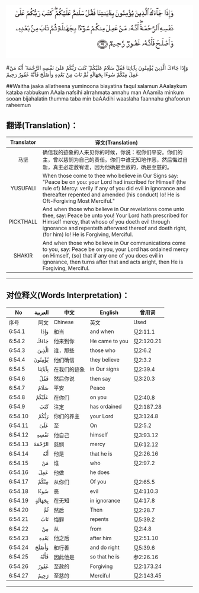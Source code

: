 ![006:054](images/006_054.gif)

#وَإِذَا جَاءَكَ الَّذِينَ يُؤْمِنُونَ بِآيَاتِنَا فَقُلْ سَلَامٌ عَلَيْكُمْ ۖ كَتَبَ رَبُّكُمْ عَلَىٰ نَفْسِهِ الرَّحْمَةَ ۖ أَنَّهُ مَنْ عَمِلَ مِنْكُمْ سُوءًا بِجَهَالَةٍ ثُمَّ تَابَ مِنْ بَعْدِهِ وَأَصْلَحَ فَأَنَّهُ غَفُورٌ رَحِيمٌ 

##Waitha jaaka allatheena yuminoona biayatina faqul salamun AAalaykum kataba rabbukum AAala nafsihi alrrahmata annahu man AAamila minkum sooan bijahalatin thumma taba min baAAdihi waaslaha faannahu ghafoorun raheemun 

## 翻译(Translation)：

| Translator | 译文(Translation)                                            |
| :--------: | ------------------------------------------------------------ |
|    马坚    | 确信我的迹象的人来见你的时候，你说：祝你们平安。你们的主，曾以慈悯为自己的责任。你们中谁无知地作恶，然后悔过自新，真主必定赦宥谁，因为他确是至赦的，确是至慈的。 |
|  YUSUFALI  | When those come to thee who believe in Our Signs say: "Peace be on you: your Lord had inscribed for Himself (the rule of) Mercy: verily if any of you did evil in ignorance and thereafter repented and amended (his conduct) lo! He is Oft-Forgiving Most Merciful." |
| PICKTHALL  | And when those who believe in Our revelations come unto thee, say: Peace be unto you! Your Lord hath prescribed for Himself mercy, that whoso of you doeth evil through ignorance and repenteth afterward thereof and doeth right, (for him) lo! He is Forgiving, Merciful. |
|   SHAKIR   | And when those who believe in Our communications come to you, say: Peace be on you, your Lord has ordained mercy on Himself, (so) that if any one of you does evil in ignorance, then turns after that and acts aright, then He is Forgiving, Merciful. |

---

## 对位释义(Words Interpretation)：

| No   | العربية | 中文    | English | 曾用词 |
| ---- | ------: | ------- | ------- | ------ |
| 序号 |    阿文 | Chinese | 英文    | Used   |
| 6:54.1  | وَإِذَا    | 和当         | and when       | 见2:11.1   |
| 6:54.2  | جَاءَكَ    | 他来到你     | He came to you | 见2:120.21 |
| 6:54.3  | الَّذِينَ   | 谁，那些     | those who      | 见2:6.2    |
| 6:54.4  | يُؤْمِنُونَ  | 他们确信     | they believe   | 见2:3.2    |
| 6:54.5  | بِآيَاتِنَا | 在我们的迹象 | in Our signs   | 见2:39.4   |
| 6:54.6  | فَقُلْ     | 然后你说     | then say       | 见3:20.3   |
| 6:54.7  | سَلَامٌ    | 平安         | Peace          |            |
| 6:54.8  | عَلَيْكُمْ   | 在你们       | on you         | 见2:40.8   |
| 6:54.9  | كَتَبَ     | 注定         | has ordained   | 见2:187.28 |
| 6:54.10 | رَبُّكُمْ    | 你们的养主   | your Lord      | 见3:124.8  |
| 6:54.11 | عَلَىٰ     | 至           | On             | 见2:5.2    |
| 6:54.12 | نَفْسِهِ    | 他自己       | himself        | 见3:93.12  |
| 6:54.13 | الرَّحْمَةَ  | 慈悯         | mercy          | 见6:12.12  |
| 6:54.14 | أَنَّهُ     | 他是         | that he is     | 见2:26.16  |
| 6:54.15 | مَنْ      | 谁           | who            | 见2:97.2   |
| 6:54.16 | عَمِلَ     | 他做         | he does        |            |
| 6:54.17 | مِنْكُمْ    | 从你们       | Of you         | 见2:65.5   |
| 6:54.18 | سُوءًا    | 恶           | evil           | 见4:110.3  |
| 6:54.19 | بِجَهَالَةٍ  | 在无知       | in ignorance   | 见4:17.8   |
| 6:54.20 | ثُمَّ      | 然后         | Then           | 见2:28.7   |
| 6:54.21 | تَابَ     | 悔罪         | repents        | 见5:39.2   |
| 6:54.22 | مِنْ      | 从           | from           | 见2:4.8    |
| 6:54.23 | بَعْدِهِ    | 他之后       | after him      | 见2:51.10  |
| 6:54.24 | وَأَصْلَحَ   | 和行善       | and do right   | 见5:39.6   |
| 6:54.25 | فَأَنَّهُ    | 因此他是     | so that he is  | 参2:26.16  |
| 6:54.26 | غَفُورٌ    | 至赦的       | Forgiving      | 见2:173.24 |
| 6:54.27 | رَحِيمٌ    | 至慈的       | Merciful       | 见2:143.45 |

---

